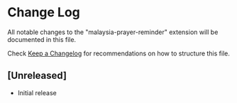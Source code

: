 # Change Log

All notable changes to the "malaysia-prayer-reminder" extension will be documented in this file.

Check [Keep a Changelog](http://keepachangelog.com/) for recommendations on how to structure this file.

## [Unreleased]

- Initial release